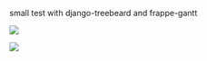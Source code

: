 small test with django-treebeard and frappe-gantt

![](https://i.imgur.com/ateb86H.png)

![](https://i.imgur.com/sacdrJU.png)
